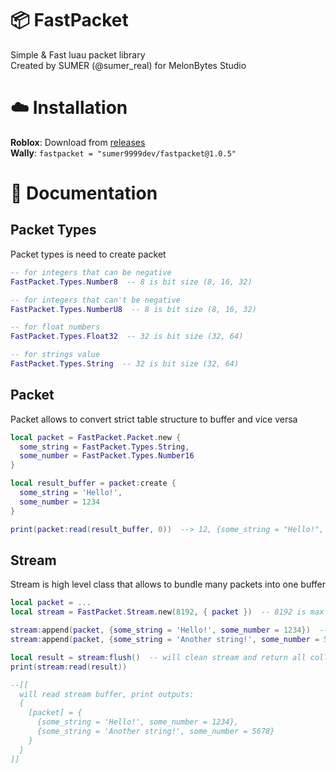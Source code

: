 # 📦 FastPacket
Simple & Fast luau packet library <br/>
Created by SUMER (@sumer_real) for MelonBytes Studio

# ☁️ Installation
**Roblox**: Download from [releases](https://github.com/SUMER9999dev/FastPacket/releases) <br/>
**Wally**:  ``fastpacket = "sumer9999dev/fastpacket@1.0.5"``


# 📖 Documentation

## Packet Types
Packet types is need to create packet <br/>

```lua
-- for integers that can be negative
FastPacket.Types.Number8  -- 8 is bit size (8, 16, 32)
```
  
```lua
-- for integers that can't be negative
FastPacket.Types.NumberU8  -- 8 is bit size (8, 16, 32)
```

```lua
-- for float numbers
FastPacket.Types.Float32  -- 32 is bit size (32, 64)
```

```lua
-- for strings value
FastPacket.Types.String  -- 32 is bit size (32, 64)
```

## Packet
Packet allows to convert strict table structure to buffer and vice versa <br/>

```lua
local packet = FastPacket.Packet.new {
  some_string = FastPacket.Types.String,
  some_number = FastPacket.Types.Number16
}

local result_buffer = packet:create {
  some_string = 'Hello!',
  some_number = 1234
}

print(packet:read(result_buffer, 0))  --> 12, {some_string = "Hello!", some_number = 1234}  : first number is packet size in bytes
```

## Stream
Stream is high level class that allows to bundle many packets into one buffer <br/>

```lua
local packet = ...
local stream = FastPacket.Stream.new(8192, { packet })  -- 8192 is max stream size in bytes, second is table of supported packets

stream:append(packet, {some_string = 'Hello!', some_number = 1234})  -- appends new packet inside stream
stream:append(packet, {some_string = 'Another string!', some_number = 5678})

local result = stream:flush()  -- will clean stream and return all collected packets inside one buffer
print(stream:read(result))

--[[
  will read stream buffer, print outputs:
  {
    [packet] = {
      {some_string = 'Hello!', some_number = 1234},
      {some_string = 'Another string!', some_number = 5678}
    }
  }
]]
```